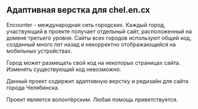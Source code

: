 Адаптивная верстка для chel.en.cx
---------------------------------

Encounter - международная сеть городских.
Каждый город, участвующий в проекте получает отдельный сайт, расположенный на домене третьего уровня.
Сайты всех городов используют общий код, созданный много лет назад и некорректно отображающийся на мобильных устройствах.

Город может размещать свой код на некоторых страницах сайта. Изменять существующий код невозможно.

Данный проект содержит адаптивную верстку и редизайн для сайта города Челябинска.

Проект является волонтёрским. Любая помощь приветствуется.